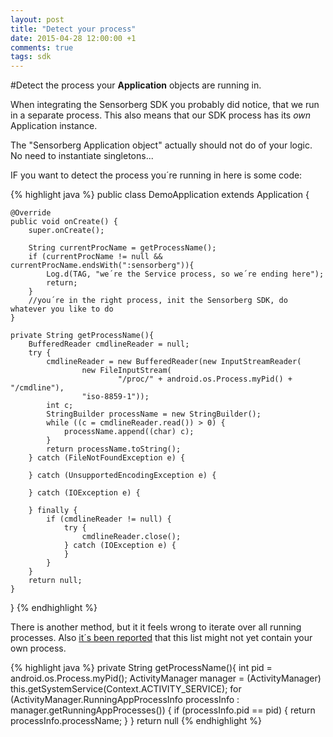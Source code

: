 ```yaml
---
layout: post
title: "Detect your process"
date: 2015-04-28 12:00:00 +1
comments: true
tags: sdk
---
```

#Detect the process your **Application** objects are running in.

When integrating the Sensorberg SDK you probably did notice, that we run in a separate process. This also means that our SDK process has its *own* Application instance.

The "Sensorberg Application object" actually should not do of your logic. No need to instantiate singletons...

IF you want to detect the process you´re running in here is some code:

<!--more-->


{% highlight java %}
public class DemoApplication extends Application
{

    @Override
	public void onCreate() {
		super.onCreate();
		      
        String currentProcName = getProcessName(); 		      
        if (currentProcName != null && currentProcName.endsWith(":sensorberg")){
            Log.d(TAG, "we´re the Service process, so we´re ending here");
            return;
        }
        //you´re in the right process, init the Sensorberg SDK, do whatever you like to do
	}

    private String getProcessName(){
        BufferedReader cmdlineReader = null;
        try {
            cmdlineReader = new BufferedReader(new InputStreamReader(
                    new FileInputStream(
                            "/proc/" + android.os.Process.myPid() + "/cmdline"),
                    "iso-8859-1"));
            int c;
            StringBuilder processName = new StringBuilder();
            while ((c = cmdlineReader.read()) > 0) {
                processName.append((char) c);
            }
            return processName.toString();
        } catch (FileNotFoundException e) {

        } catch (UnsupportedEncodingException e) {

        } catch (IOException e) {

        } finally {
            if (cmdlineReader != null) {
                try {
                    cmdlineReader.close();
                } catch (IOException e) {
                }
            }
        }
        return null;
    }
}
{% endhighlight %}

There is another method, but it it feels wrong to iterate over all running processes. Also [it´s been reported](http://stackoverflow.com/questions/19631894/is-there-a-way-to-get-current-process-name-in-android) that this list might not yet contain your own process.
  
{% highlight java %}
private String getProcessName(){
    int pid = android.os.Process.myPid();
    ActivityManager manager = (ActivityManager) this.getSystemService(Context.ACTIVITY_SERVICE);
    for (ActivityManager.RunningAppProcessInfo processInfo : manager.getRunningAppProcesses())
    {
        if (processInfo.pid == pid)
        {
            return processInfo.processName;
        }
    }
    return null
{% endhighlight %}    



